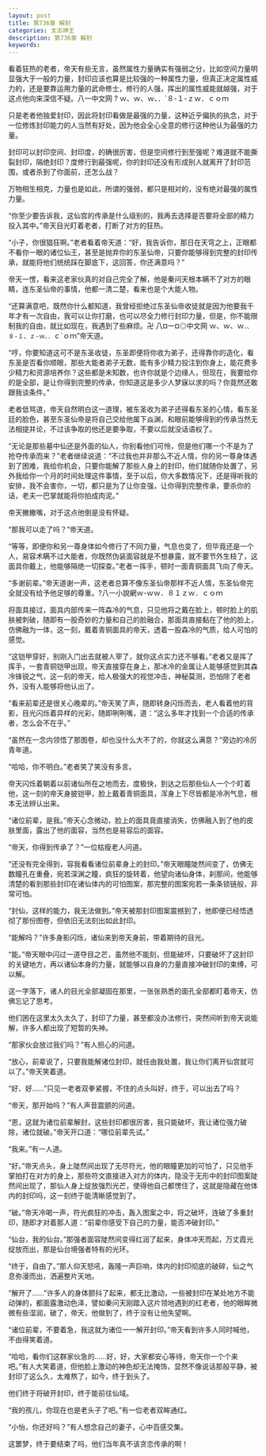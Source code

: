 ```yaml
---
layout: post
title: 第736章 解封
categories: 太古神王
description: 第736章 解封
keywords:
---
```


看着狂热的老者，帝天有些无言，虽然属性力量确实有强弱之分，比如空间力量明显强大于一般的力量，封印应该也算是比较强的一种属性力量，但真正决定属性威力的，还是要靠运用力量的武命修士，修行的人强，挥出的属性威能就越强，对于这点他向来深信不疑。八一中文网 ? ｗ、ｗ、ｗ、．`８-１-ｚｗ．ｃｏｍ

只是老者他独爱封印，因此将封印看做是最强的力量，这种近乎偏执的执念，对于一位修炼封印能力的人当然有好处，因为他会全心全意的修行这种他认为最强的力量。

封印可以封印空间、封印度，的确很厉害，但是空间修行到至强呢？难道就不能撕裂封印，隔绝封印？度修行到最强呢，你的封印还没有形成别人就离开了封印范围，或者杀到了你面前，还怎么战？

万物相生相克，力量也是如此，所谓的强弱，都只是相对的，没有绝对最强的属性力量。

“你至少要告诉我，这仙宫的传承是什么级别的，我再去选择是否要将全部的精力投入其中。”帝天目光盯着老者，打断了对方的狂热。

“小子，你很猖狂啊。”老者看着帝天道：“好，我告诉你，那日在天穹之上，正眼都不看你一眼的诸位仙王，甚至是抛弃你的东圣仙帝，只要你能够得到完整的封印传承，就能将他们统统踩在脚底下，这回答，你还满意吗？”

帝天一愣，看来这老家伙真的对自己完全了解，他是秦问天根本瞒不了对方的眼睛，连东圣仙帝的事情，他都一清二楚，看来也是个大能人物。

“还算满意吧，既然你什么都知道，我曾经拒绝过东圣仙帝收徒就是因为他要我千年才有一次自由，我可以让你打磨，也可以尽全力修行封印力量，但是，你不能限制我的自由，就比如现在，我遇到了些麻烦。卍 八¤一¤◎中文网  ｗ、ｗ、ｗ`．、８-１、ｚ-ｗ、．`ｃ`ｏｍ”帝天道。

“哼，你要知道这可不是东圣收徒，东圣即便将你收为弟子，还得靠你的造化，看东圣是否看你顺眼，那些大能者弟子无数，能有多少精力投注到你身上，能花费多少精力和资源培养你？这些都是未知数，也许你就是个边缘人，但现在，我要给你的是全部，是让你得到完整的传承，你知道这是多少人梦寐以求的吗？你竟然还敢跟我谈条件。”

老者低骂道，帝天自然明白这一道理，被东圣收为弟子还得看东圣的心情，看东圣廷的脸色，甚至东圣仙帝是将自己交给他属下焱渊，和眼前能够得到的传承当然无法相提并论，不过该争取的他还是要争取，不要以后就没话语权了。

“无论是那些墓中仙还是外面的仙人，你别看他们可怜，但是他们哪一个不是为了抢夺传承而来？”老者继续说道：“不过我也并非那么不近人情，你的另一尊身体遇到了困难，我给你机会，只要你能解了那些人身上的封印，他们就随你处置了，另外我给你一个月的时间处理这件事情，至于以后，你大多数情况下，还是得听我的安排，我不会害你，一切，都只是为了让你变强，让你得到完整传承，要杀你的话，老夫一巴掌就能将你拍成肉泥。”

帝天撇撇嘴，对于这点他倒是没有怀疑。

“那我可以走了吗？”帝天道。

“等等，即便你和另一尊身体如今修行了不同力量，气息也变了，但毕竟还是一个人，易容术瞒不过大能者，你既然伪装面容就是不想暴露，就不要节外生枝了，这面具你戴上，他能够隔绝一切探查。”老者一挥手，顿时一面青铜面具飞向了帝天。

“多谢前辈。”帝天道谢一声，这老者总算不像东圣仙帝那样不近人情，东圣仙帝完全就没有给予他足够的尊重。?八一小說網ｗ-ｗｗ．８１ｚｗ．ｃｏｍ

将面具接过，面具内部传来一阵森冷的气息，只见他将之戴在脸上，顿时脸上的肌肤被刺破，随即有一股奇妙的力量和自己的脸融合，那面具直接黏在了他的脸上，仿佛融为一体，这一刻，戴着青铜面具的帝天，透着一股森冷的气质，给人可怕的感觉。

“这铠甲穿好，别刚入门出去就被人宰了，就你这点实力还不够看。”老者又是挥了挥手，一套青铜铠甲出现，帝天直接穿在身上，那冰冷的金属让人能够感觉到其森冷锋锐之气，这一刻的帝天，给人极强大的视觉冲击，神秘莫测，恐怕除了老者外，没有人能够将他认出了。

“看来前辈还是很关心晚辈的。”帝天笑了声，随即转身闪烁而去，老人看着他的背影，目光闪烁着异样的光彩，随即咧咧嘴，道：“这么多年才找到一个合适的传承者，怎么会不在乎。”

“虽然在一念内领悟了那图卷，却也没什么大不了的，你就这么满意？”旁边的冷厉青年道。

“哈哈，你不明白。”老者笑了笑没有多言。

帝天闪烁着朝着以前诸仙所在之地而去，度极快，到达之后那些仙人一个个盯着他，这一刻的帝天身披铠甲，脸上戴着青铜面具，浑身上下尽皆都是冷冽气息，根本无法辨认出来。

“诸位前辈，是我。”帝天心念微动，脸上的面具竟直接消失，仿佛融入到了他的皮肤里面，露出了他的面容，当然也是易容后的面容。

“帝天，你得到传承了？”一位枯瘦老人问道。

“还没有完全得到，容我看看诸位前辈身上的封印。”帝天眼瞳陡然间变了，仿佛无数瞳孔在重叠，宛若深渊之瞳，疯狂的旋转着，他望向诸仙身体，刹那间，他能够清楚的看到那些封印在诸仙体内的可怕图案，那完整的图案宛若一条条锁链般，非常可怕。

“封仙，这样的能力，我无法做到。”帝天被那封印图案震撼到了，他即便已经悟透彻了那份图卷，但依旧无法刻出如此封印。

“能解吗？”许多身影闪烁，诸仙来到帝天身前，带着期待的目光。

“能。”帝天眼中闪过一道夺目之芒，虽然他不能刻，但能破坏，只要破坏了这封印的关键地方，再以诸仙本身的力量，就能够以自身的力量直接冲破封印的束缚，可以解。

这一字落下，诸人的目光全部凝固在那里，一张张熟悉的面孔全部都盯着帝天，仿佛忘记了思考。

他们困在这里太久太久了，封印了力量，甚至都没办法修行，突然间听到帝天说能解，许多人都出现了短暂的失神。

“那家伙会放过我们吗？”有人担心的问道。

“放心，前辈说了，只要我能解诸位封印，就任由我处置，我让你们离开仙宫就可以了。”帝天笑着道。

“好、好……”只见一老者双拳紧握，不住的点头叫好，终于，可以出去了吗？

“帝天，那开始吗？”有人声音震颤的问道。

“恩，这就为诸位前辈解封，这些封印都很厉害，我只能破坏，我让诸位强力破除，诸位就破。”帝天开口道：“哪位前辈先试。”

“我来。”有一人道。

“好。”帝天点头，身上陡然间出现了无尽符光，他的眼瞳更加的可怕了，只见他手掌拍打在对方的身上，那些符文直接进入对方的体内，隐没于无形中的封印图案陡然间出现了，那仙人身上绽放强烈光芒，使得他自己都愣住了，这就是隐藏在他体内的封印吗，这一刻终于能清晰感觉到了。

“破。”帝天冷喝一声，符光疯狂的冲击，轰入图案之中，将之破坏，连破了多重封印，随即才对着那人道：“前辈你感受下自己的力量，能否冲破封印。”

“仙台，我的仙台。”那强者面容陡然间变得红润了起来，身体冲天而起，万丈霞光绽放而出，那是仙台境强者特有的光环。

“终于，自由了。”那人仰天怒吼，轰隆一声巨响，体内的封印彻底的破碎，仙之气息弥漫而出，洒遍整片天地。

“解开了……”许多人的身体颤抖了起来，都无比激动，一些被封印在某处地方不能动弹的，都面露激动色泽，譬如秦问天刚踏入这片领地遇到的红老者，他的眼眸微微有些湿润，破了，帝天，他做到了，终于没有让他失望啊。

“诸位前辈，不要着急，我这就为诸位一一解开封印。”帝天看到许多人同时喊他，不由得笑着道。

“哈哈，看你们这群家伙急的……好，好，大家都安心等待，帝天你一个个来吧。”有人大笑着道，但他脸上激动的神色却无法掩饰，显然不像说话那般平静，被封印了这么久，太难熬了，如今，终于到头了。

他们终于将破开封印，终于能前往仙域。

“我的孩儿，你现在也是老头子了吧。”有一位老者双眸通红。

“小怡，你还好吗？”有人想念自己的妻子，心中百感交集。

这噩梦，终于要结束了吗，他们当年真不该贪恋传承的啊！
